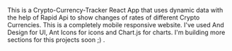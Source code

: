 This is a Crypto-Currency-Tracker React App that uses dynamic data with the help of Rapid Api to show changes of rates of different Crypto Currencies. This is a completely mobile responsive website. I've used And Design for UI, Ant Icons for icons and Chart.js for charts. I'm building more sections for this projects soon ;) .
